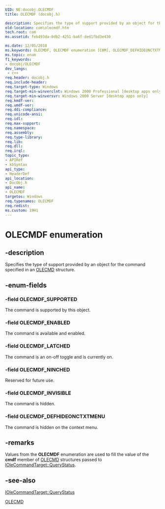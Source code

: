 ```yaml
---
UID: NE:docobj.OLECMDF
title: OLECMDF (docobj.h)

description: Specifies the type of support provided by an object for the command specified in an OLECMD structure.
old-location: com\olecmdf.htm
tech.root: com
ms.assetid: feb493da-0db2-4251-ba6f-ded1fbd3e430

ms.date: 12/05/2018
ms.keywords: OLECMDF, OLECMDF enumeration [COM], OLECMDF_DEFHIDEONCTXTMENU, OLECMDF_ENABLED, OLECMDF_INVISIBLE, OLECMDF_LATCHED, OLECMDF_NINCHED, OLECMDF_SUPPORTED, _ole_OLECMDF, com.olecmdf, docobj/OLECMDF, docobj/OLECMDF_DEFHIDEONCTXTMENU, docobj/OLECMDF_ENABLED, docobj/OLECMDF_INVISIBLE, docobj/OLECMDF_LATCHED, docobj/OLECMDF_NINCHED, docobj/OLECMDF_SUPPORTED
ms.topic: enum
f1_keywords:
- docobj/OLECMDF
dev_langs:
 - c++
req.header: docobj.h
req.include-header: 
req.target-type: Windows
req.target-min-winverclnt: Windows 2000 Professional [desktop apps only]
req.target-min-winversvr: Windows 2000 Server [desktop apps only]
req.kmdf-ver: 
req.umdf-ver: 
req.ddi-compliance: 
req.unicode-ansi: 
req.idl: 
req.max-support: 
req.namespace: 
req.assembly: 
req.type-library: 
req.lib: 
req.dll: 
req.irql: 
topic_type:
- APIRef
- kbSyntax
api_type:
- HeaderDef
api_location:
- DocObj.h
api_name:
- OLECMDF
targetos: Windows
req.typenames: OLECMDF
req.redist: 
ms.custom: 19H1
---
```


# OLECMDF enumeration


## -description


Specifies the type of support provided by an object for the command specified in an <a href="https://docs.microsoft.com/windows/desktop/api/docobj/ns-docobj-olecmd">OLECMD</a> structure.


## -enum-fields




### -field OLECMDF_SUPPORTED

The command is supported by this object.


### -field OLECMDF_ENABLED

The command is available and enabled.


### -field OLECMDF_LATCHED

The command is an on-off toggle and is currently on.


### -field OLECMDF_NINCHED

Reserved for future use.



### -field OLECMDF_INVISIBLE

The command is hidden.


### -field OLECMDF_DEFHIDEONCTXTMENU

The command is hidden on the context menu.


## -remarks



Values from the <b>OLECMDF</b> enumeration are used to fill the value of the <b>cmdf</b> member of <a href="https://docs.microsoft.com/windows/desktop/api/docobj/ns-docobj-olecmd">OLECMD</a> structures passed to <a href="https://docs.microsoft.com/windows/desktop/api/docobj/nf-docobj-iolecommandtarget-querystatus">IOleCommandTarget::QueryStatus</a>.




## -see-also




<a href="https://docs.microsoft.com/windows/desktop/api/docobj/nf-docobj-iolecommandtarget-querystatus">IOleCommandTarget::QueryStatus</a>



<a href="https://docs.microsoft.com/windows/desktop/api/docobj/ns-docobj-olecmd">OLECMD</a>
 

 

